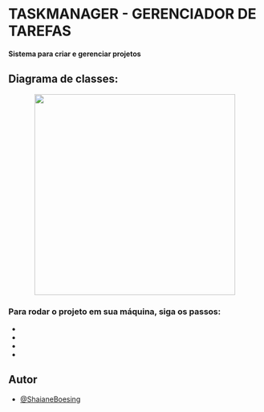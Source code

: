 # TASKMANAGER - GERENCIADOR DE TAREFAS
#### Sistema para criar e gerenciar projetos
## Diagrama de classes:
<p align="center"><a href="https://laravel.com" target="_blank"><img src="https://images2.imgbox.com/d9/33/e8xaZ10l_o.png" width="400"></a></p>


### Para rodar o projeto em sua máquina, siga os passos: 

-
-
-
-

## Autor

- [@ShaianeBoesing](https://github.com/ShaianeBoesing)


